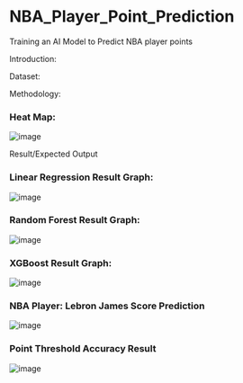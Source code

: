 # NBA_Player_Point_Prediction
Training an AI Model to Predict NBA player points

Introduction:

Dataset:

Methodology:

### Heat Map:
![image](https://github.com/user-attachments/assets/3abe91e8-1edc-4963-96fd-484ee2f128f9)

Result/Expected Output

### Linear Regression Result Graph:
![image](https://github.com/user-attachments/assets/a7f14641-26fb-4ecf-9510-e0da5e53a148)

### Random Forest Result Graph:
![image](https://github.com/user-attachments/assets/437d65a2-6874-4211-aae7-b7a82098e083)

### XGBoost Result Graph:
![image](https://github.com/user-attachments/assets/ee4cbff4-5a30-49c8-89f1-78d1305ab5d6)

### NBA Player: Lebron James Score Prediction
![image](https://github.com/user-attachments/assets/2900ba20-3465-4fc7-968c-a0fd908075d6)

### Point Threshold Accuracy Result
![image](https://github.com/user-attachments/assets/2575bcae-31a3-4fce-8eb7-354f2168feed)


